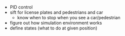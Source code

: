* PID control
* sift for license plates and pedestrians and car
  * know when to stop when you see a car/pedestrian
* figure out how simulation environment works
* define states (what to do at given position)
